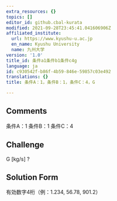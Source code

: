 ```yaml
---
extra_resources: {}
topics: []
editor_id: github.cbal-kurata
modified: 2021-09-28T23:45:41.041606906Z
affiliated_institute:
  url: https://www.kyushu-u.ac.jp
  en_name: Kyushu University
  name: 九州大学
version: '1.0'
title_id: 条件a1条件b1条件c4g
language: ja
id: c930542f-b86f-4b59-846e-59857c03e492
translations: {}
title: 条件A：1，条件B：1，条件C：4，G

---
```


## Comments
条件A：1
条件B：1
条件C：4

## Challenge
G [kg/s] ?

## Solution Form
有効数字4桁（例：1.234,  56.78,  901.2）





